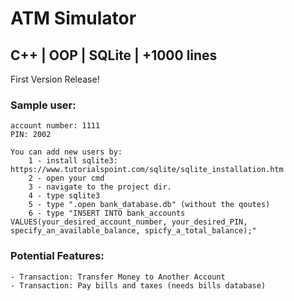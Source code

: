 # ATM Simulator
## C++ | OOP | SQLite | +1000 lines
First Version Release!

    
### Sample user:
    account number: 1111
    PIN: 2002
    
    You can add new users by:
        1 - install sqlite3: https://www.tutorialspoint.com/sqlite/sqlite_installation.htm
        2 - open your cmd
        3 - navigate to the project dir.
        4 - type sqlite3
        5 - type ".open bank_database.db" (without the qoutes)
        6 - type "INSERT INTO bank_accounts VALUES(your_desired_account_number, your_desired_PIN, specify_an_available_balance, spicfy_a_total_balance);"
  

### Potential Features:
    - Transaction: Transfer Money to Another Account
    - Transaction: Pay bills and taxes (needs bills database)
    
 
